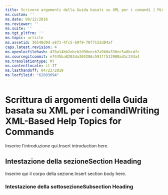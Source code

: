 ```yaml
---
title: Scrivere argomenti della Guida basati su XML per i comandi | Microsoft Docs
ms.custom: ''
ms.date: 09/12/2016
ms.reviewer: ''
ms.suite: ''
ms.tgt_pltfrm: ''
ms.topic: article
ms.assetid: 36548d9d-a871-4fc5-b9f9-70f7132d04af
caps.latest.revision: 4
ms.openlocfilehash: 470a14bb2ebcb2d90eecb7a9b0a330ec5a8bc4fc
ms.sourcegitcommit: e7445ba8203da304286c591ff513900ad1c244a4
ms.translationtype: MT
ms.contentlocale: it-IT
ms.lasthandoff: 04/23/2019
ms.locfileid: "62083094"
---
```

# <a name="writing-xml-based-help-topics-for-commands"></a><span data-ttu-id="3fc18-102">Scrittura di argomenti della Guida basata su XML per i comandi</span><span class="sxs-lookup"><span data-stu-id="3fc18-102">Writing XML-Based Help Topics for Commands</span></span>

<span data-ttu-id="3fc18-103">Inserire l'introduzione qui.</span><span class="sxs-lookup"><span data-stu-id="3fc18-103">Insert introduction here.</span></span>

## <a name="section-heading"></a><span data-ttu-id="3fc18-104">Intestazione della sezione</span><span class="sxs-lookup"><span data-stu-id="3fc18-104">Section Heading</span></span>

 <span data-ttu-id="3fc18-105">Inserire qui il corpo della sezione.</span><span class="sxs-lookup"><span data-stu-id="3fc18-105">Insert section body here.</span></span>

### <a name="subsection-heading"></a><span data-ttu-id="3fc18-106">Intestazione della sottosezione</span><span class="sxs-lookup"><span data-stu-id="3fc18-106">Subsection Heading</span></span>
